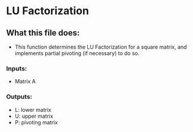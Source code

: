 # LU Factorization
## What this file does:
* This function determines the LU Factorization for a square matrix, and implements partial pivoting (if necessary) to do so.
### Inputs:
* Matrix A
### Outputs:
* L: lower matrix
* U: upper matrix
* P: pivoting matrix
